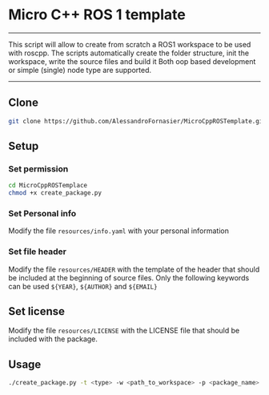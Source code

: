 # Micro C++ ROS 1 template

---

This script will allow to create from scratch a ROS1 workspace to be used with roscpp.
The scripts automatically create the folder structure, init the workspace, write the source files and build it
Both oop based development or simple (single) node type are supported.

---

## Clone

```bash
git clone https://github.com/AlessandroFornasier/MicroCppROSTemplate.git
```

## Setup

### Set permission
```bash
cd MicroCppROSTemplace
chmod +x create_package.py
```

### Set Personal info
Modify the file `resources/info.yaml` with your personal information

### Set file header
Modify the file `resources/HEADER` with the template of the header that should be included at the beginning of source files. Only the following keywords can be used `${YEAR}`, `${AUTHOR}` and `${EMAIL}`

## Set license
Modify the file `resources/LICENSE` with the LICENSE file that should be included with the package.

## Usage

```bash
./create_package.py -t <type> -w <path_to_workspace> -p <package_name> -n <node_name> -st </topic1> -sm <msg1> -pt </topic2> - pm <msg2>
```
